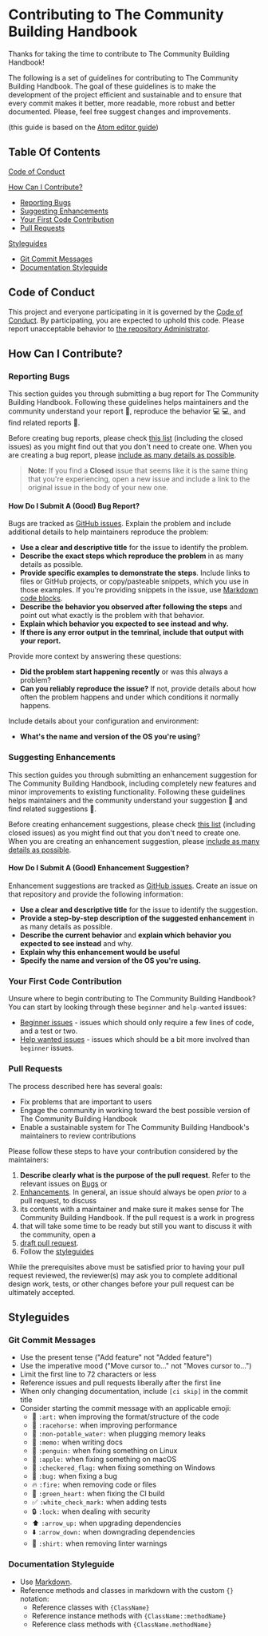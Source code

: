 # Contributing to The Community Building Handbook

Thanks for taking the time to contribute to The Community Building Handbook!

The following is a set of guidelines for contributing to The Community Building Handbook.
The goal of these guidelines is to make the development of the project efficient and sustainable 
and to ensure that every commit makes it better, more readable, more robust and better documented. 
Please, feel free suggest changes and improvements.

(this guide is based on the [Atom editor guide](https://github.com/atom/atom/blob/master/CONTRIBUTING.md))

## Table Of Contents

[Code of Conduct](#code-of-conduct)

[How Can I Contribute?](#how-can-i-contribute)

- [Reporting Bugs](#reporting-bugs)
- [Suggesting Enhancements](#suggesting-enhancements)
- [Your First Code Contribution](#your-first-code-contribution)
- [Pull Requests](#pull-requests)

[Styleguides](#styleguides)

- [Git Commit Messages](#git-commit-messages)
- [Documentation Styleguide](#documentation-styleguide)

## Code of Conduct

This project and everyone participating in it is governed by the [Code of Conduct](CODE_OF_CONDUCT.md). 
By participating, you are expected to uphold this code. 
Please report unacceptable behavior to [the repository Administrator](mailto:ella.kaye@gmail.com).

## How Can I Contribute?

### Reporting Bugs

This section guides you through submitting a bug report for The Community Building Handbook. 
Following these guidelines helps maintainers and the community understand your 
report :pencil:, reproduce the behavior :computer: :computer:, and find related reports :mag_right:.

Before creating bug reports, please check [this list](https://github.com/EllaKaye/community-building-handbook/issues) 
(including the closed issues) as you might find out that you don't need to create one. 
When you are creating a bug report, please [include as many details as possible](#how-do-i-submit-a-good-bug-report).

> **Note:** If you find a **Closed** issue that seems like it is the same thing that you're experiencing,
> open a new issue and include a link to the original issue in the body of your new one.

#### How Do I Submit A (Good) Bug Report?

Bugs are tracked as [GitHub issues](https://guides.github.com/features/issues/). 
Explain the problem and include additional details to help maintainers reproduce the problem:

- **Use a clear and descriptive title** for the issue to identify the problem.
- **Describe the exact steps which reproduce the problem** in as many details as possible.
- **Provide specific examples to demonstrate the steps**. Include links to files or GitHub projects, or copy/pasteable snippets, which you use in those examples. If you're providing snippets in the issue, use [Markdown code blocks](https://help.github.com/articles/markdown-basics/#multiple-lines).
- **Describe the behavior you observed after following the steps** and point out what exactly is the problem with that behavior.
- **Explain which behavior you expected to see instead and why.**
- **If there is any error output in the temrinal, include that output with your report.**

Provide more context by answering these questions:

- **Did the problem start happening recently** or was this always a problem?
- **Can you reliably reproduce the issue?** If not, provide details about how often the problem happens and under which conditions it normally happens.

Include details about your configuration and environment:

- **What's the name and version of the OS you're using**?

### Suggesting Enhancements

This section guides you through submitting an enhancement suggestion for The Community Building Handbook, 
including completely new features and minor improvements to existing functionality. 
Following these guidelines helps maintainers and the community understand your suggestion :pencil: and find related suggestions :mag_right:.

Before creating enhancement suggestions, please check [this list](https://github.com/EllaKaye/community-building-handbook/issues) (including closed issues) 
as you might find out that you don't need to create one. When you are creating an enhancement suggestion, 
please [include as many details as possible](#how-do-i-submit-a-good-enhancement-suggestion).

#### How Do I Submit A (Good) Enhancement Suggestion?

Enhancement suggestions are tracked as [GitHub issues](https://guides.github.com/features/issues/). 
Create an issue on that repository and provide the following information:

- **Use a clear and descriptive title** for the issue to identify the suggestion.
- **Provide a step-by-step description of the suggested enhancement** in as many details as possible.
- **Describe the current behavior** and **explain which behavior you expected to see instead** and why.
- **Explain why this enhancement would be useful** 
- **Specify the name and version of the OS you're using.**

### Your First Code Contribution

Unsure where to begin contributing to The Community Building Handbook? You can start by looking through these `beginner` and `help-wanted` issues:

- [Beginner issues](https://github.com/EllaKaye/community-building-handbook/labels/good%20first%20issue) - issues which should only require a few lines of code, and a test or two.
- [Help wanted issues](https://github.com/EllaKaye/community-building-handbook/labels/help%20wanted) - issues which should be a bit more involved than `beginner` issues.

### Pull Requests

The process described here has several goals:

- Fix problems that are important to users
- Engage the community in working toward the best possible version of The Community Building Handbook
- Enable a sustainable system for The Community Building Handbook's maintainers to review contributions

Please follow these steps to have your contribution considered by the maintainers:

1. **Describe clearly what is the purpose of the pull request**. Refer to the relevant issues on [Bugs](#reporting-bugs) or
2. [Enhancements](#suggesting-enhancements). In general, an issue should always be open *prior* to a pull request, to discuss
3. its contents with a maintainer and make sure it makes sense for The Community Building Handbook. If the pull request is a work in progress
4. that will take some time to be ready but still you want to discuss it with the community, open a
5. [draft pull request](https://github.blog/2019-02-14-introducing-draft-pull-requests/).
6. Follow the [styleguides](#styleguides)

While the prerequisites above must be satisfied prior to having your pull request reviewed, 
the reviewer(s) may ask you to complete additional design work, tests, or other changes before your pull request can be ultimately accepted.

## Styleguides

### Git Commit Messages

- Use the present tense ("Add feature" not "Added feature")
- Use the imperative mood ("Move cursor to..." not "Moves cursor to...")
- Limit the first line to 72 characters or less
- Reference issues and pull requests liberally after the first line
- When only changing documentation, include `[ci skip]` in the commit title
- Consider starting the commit message with an applicable emoji:
  - :art: `:art:` when improving the format/structure of the code
  - :racehorse: `:racehorse:` when improving performance
  - :non-potable_water: `:non-potable_water:` when plugging memory leaks
  - :memo: `:memo:` when writing docs
  - :penguin: `:penguin:` when fixing something on Linux
  - :apple: `:apple:` when fixing something on macOS
  - :checkered_flag: `:checkered_flag:` when fixing something on Windows
  - :bug: `:bug:` when fixing a bug
  - :fire: `:fire:` when removing code or files
  - :green_heart: `:green_heart:` when fixing the CI build
  - :white_check_mark: `:white_check_mark:` when adding tests
  - :lock: `:lock:` when dealing with security
  - :arrow_up: `:arrow_up:` when upgrading dependencies
  - :arrow_down: `:arrow_down:` when downgrading dependencies
  - :shirt: `:shirt:` when removing linter warnings

### Documentation Styleguide

- Use [Markdown](https://daringfireball.net/projects/markdown).
- Reference methods and classes in markdown with the custom `{}` notation:
  - Reference classes with `{ClassName}`
  - Reference instance methods with `{ClassName::methodName}`
  - Reference class methods with `{ClassName.methodName}`